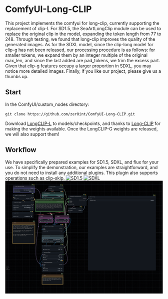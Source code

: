# ComfyUI-Long-CLIP
This project implements the comfyui for long-clip, currently supporting the replacement of clip-l. For SD1.5, the SeaArtLongClip module can be used to replace the original clip in the model, expanding the token length from 77 to 248. Through testing, we found that long-clip improves the quality of the generated images. As for the SDXL model, since the clip-long model for clip-g has not been released, our processing procedure is as follows: for smaller tokens, we expand them by an integer multiple of the original max_len, and since the last added are pad_tokens, we trim the excess part. Given that clip-g features occupy a larger proportion in SDXL, you may notice more detailed images. Finally, if you like our project, please give us a thumbs up.

## Start
In the ComfyUI/custom_nodes directory:
```
git clone https://github.com/zer0int/ComfyUI-Long-CLIP.git
```
Download [LongCLIP-L](https://huggingface.co/BeichenZhang/LongCLIP-L) to models/checkpoints, and thanks to [Long-CLIP](https://github.com/beichenzbc/Long-CLIP/tree/main) for making the weights available. Once the LongCLIP-G weights are released, we will also support them!

## Workflow
We have specifically prepared examples for SD1.5, SDXL, and flux for your use. To simplify the demonstration, our examples are straightforward, and you do not need to install any additional plugins. This plugin also supports operations such as clip-skip.
![SD1.5](./image/SD1-5-long.png)
![SDXL](./image/SDXL-long.png)
![FLUX.1](./image/Flux.1-long.png)